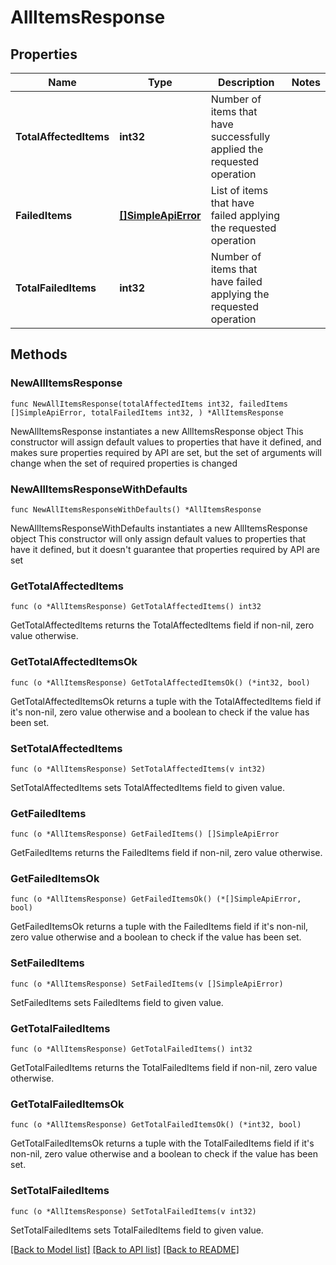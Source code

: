 # AllItemsResponse

## Properties

Name | Type | Description | Notes
------------ | ------------- | ------------- | -------------
**TotalAffectedItems** | **int32** | Number of items that have successfully applied the requested operation | 
**FailedItems** | [**[]SimpleApiError**](SimpleApiError.md) | List of items that have failed applying the requested operation | 
**TotalFailedItems** | **int32** | Number of items that have failed applying the requested operation | 

## Methods

### NewAllItemsResponse

`func NewAllItemsResponse(totalAffectedItems int32, failedItems []SimpleApiError, totalFailedItems int32, ) *AllItemsResponse`

NewAllItemsResponse instantiates a new AllItemsResponse object
This constructor will assign default values to properties that have it defined,
and makes sure properties required by API are set, but the set of arguments
will change when the set of required properties is changed

### NewAllItemsResponseWithDefaults

`func NewAllItemsResponseWithDefaults() *AllItemsResponse`

NewAllItemsResponseWithDefaults instantiates a new AllItemsResponse object
This constructor will only assign default values to properties that have it defined,
but it doesn't guarantee that properties required by API are set

### GetTotalAffectedItems

`func (o *AllItemsResponse) GetTotalAffectedItems() int32`

GetTotalAffectedItems returns the TotalAffectedItems field if non-nil, zero value otherwise.

### GetTotalAffectedItemsOk

`func (o *AllItemsResponse) GetTotalAffectedItemsOk() (*int32, bool)`

GetTotalAffectedItemsOk returns a tuple with the TotalAffectedItems field if it's non-nil, zero value otherwise
and a boolean to check if the value has been set.

### SetTotalAffectedItems

`func (o *AllItemsResponse) SetTotalAffectedItems(v int32)`

SetTotalAffectedItems sets TotalAffectedItems field to given value.


### GetFailedItems

`func (o *AllItemsResponse) GetFailedItems() []SimpleApiError`

GetFailedItems returns the FailedItems field if non-nil, zero value otherwise.

### GetFailedItemsOk

`func (o *AllItemsResponse) GetFailedItemsOk() (*[]SimpleApiError, bool)`

GetFailedItemsOk returns a tuple with the FailedItems field if it's non-nil, zero value otherwise
and a boolean to check if the value has been set.

### SetFailedItems

`func (o *AllItemsResponse) SetFailedItems(v []SimpleApiError)`

SetFailedItems sets FailedItems field to given value.


### GetTotalFailedItems

`func (o *AllItemsResponse) GetTotalFailedItems() int32`

GetTotalFailedItems returns the TotalFailedItems field if non-nil, zero value otherwise.

### GetTotalFailedItemsOk

`func (o *AllItemsResponse) GetTotalFailedItemsOk() (*int32, bool)`

GetTotalFailedItemsOk returns a tuple with the TotalFailedItems field if it's non-nil, zero value otherwise
and a boolean to check if the value has been set.

### SetTotalFailedItems

`func (o *AllItemsResponse) SetTotalFailedItems(v int32)`

SetTotalFailedItems sets TotalFailedItems field to given value.



[[Back to Model list]](../README.md#documentation-for-models) [[Back to API list]](../README.md#documentation-for-api-endpoints) [[Back to README]](../README.md)



